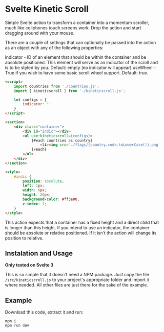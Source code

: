 # Svelte Kinetic Scroll


Simple Svelte action to transform a container into a momentum scroller, much like cellphones touch screens work. Drop the action and start dragging around with your mouse.

There are a couple of settings that can optionally be passed into the action as an object with any of the following properties:

indicator - ID of an element that should be within the container and be absolute positioned. This element will serve as an indicator of the scroll and is to be styled by you. Default: empty (no indicator will appear)
useWheel - True if you wish to have some basic scroll wheel support. Default: true.


```html
<script>
    import countries from './countries.js';
    import { kineticscroll } from './kineticscroll.js';

    let configs = {
        indicator: ''
    }
</script>

<section>
    <div class="container">
        <div id="indic"></div>
        <ul use:kineticscroll={configs}>
            {#each countries as country}
                <li><img src="./flags/{country.code.toLowerCase()}.png" loading="lazy" alt="{country.name}" /><span>{country.name}</span></li>
            {/each}
        </ul>        
    </div>
</section>

<style>
    #indic {
        position: absolute;
        left: 1px;
        width: 6px;
        height: 20px;
        background-color: #ff3e00;
        z-index: 1;
    }
</style>
```
This action expects that a container has a fixed height and a direct child that is longer than this height. If you intend to use an indicator, the container should be absolute or relative positioned. If it isn't the action will change its position to relative.

## Instalation and Usage

**Only tested on Svelte 3**

This is so simple that it doesn't need a NPM package. Just copy the file ``/src/kineticscroll.js`` to your project's appropriate folder and import it where needed. All other files are just there for the sake of the example.


## Example

Download this code, extract it and run:

```
npm i
npm run dev
```